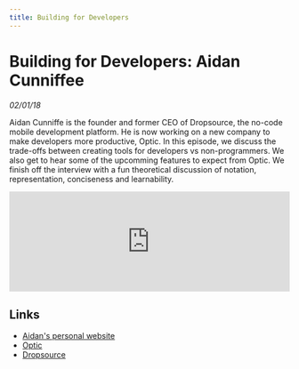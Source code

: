 ```yaml
---
title: Building for Developers
---
```


# Building for Developers: Aidan Cunniffee

_02/01/18_

Aidan Cunniffe is the founder and former CEO of Dropsource, the no-code mobile development platform. He is now working on a new company to make developers more productive, Optic. In this episode, we discuss the trade-offs between creating tools for developers vs non-programmers. We also get to hear some of the upcomming features to expect from Optic. We finish off the interview with a fun theoretical discussion of notation, representation, conciseness and learnability.

<iframe src="https://omny.fm/shows/feeling-of-computing/2-1-building-for-developers-aidan-cunniffe/embed" width="100%" height="180" frameborder="0"></iframe>

## Links

- [Aidan's personal website](https://aidancunniffe.com/)
- [Optic](http://opticdev.com/)
- [Dropsource](https://www.dropsource.com/)
